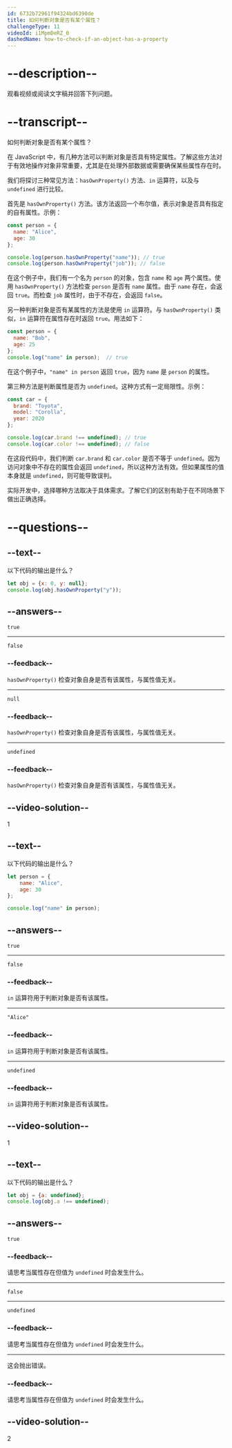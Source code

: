 ```yaml
---
id: 6732b72961f94324bd6390de
title: 如何判断对象是否有某个属性？
challengeType: 11
videoId: i1MpmDeRZ_0
dashedName: how-to-check-if-an-object-has-a-property
---
```


# --description--

观看视频或阅读文字稿并回答下列问题。

# --transcript--

如何判断对象是否有某个属性？

在 JavaScript 中，有几种方法可以判断对象是否具有特定属性。了解这些方法对于有效地操作对象非常重要，尤其是在处理外部数据或需要确保某些属性存在时。

我们将探讨三种常见方法：`hasOwnProperty()` 方法、`in` 运算符，以及与 `undefined` 进行比较。

首先是 `hasOwnProperty()` 方法。该方法返回一个布尔值，表示对象是否具有指定的自有属性。示例：

```js
const person = {
  name: "Alice",
  age: 30
};

console.log(person.hasOwnProperty("name")); // true
console.log(person.hasOwnProperty("job")); // false
```

在这个例子中，我们有一个名为 `person` 的对象，包含 `name` 和 `age` 两个属性。使用 `hasOwnProperty()` 方法检查 `person` 是否有 `name` 属性。由于 `name` 存在，会返回 `true`。而检查 `job` 属性时，由于不存在，会返回 `false`。

另一种判断对象是否有某属性的方法是使用 `in` 运算符。与 `hasOwnProperty()` 类似，`in` 运算符在属性存在时返回 `true`。用法如下：

```js
const person = {
  name: "Bob",
  age: 25
};
console.log("name" in person);  // true
```

在这个例子中，`"name" in person` 返回 `true`，因为 `name` 是 `person` 的属性。

第三种方法是判断属性是否为 `undefined`。这种方式有一定局限性。示例：

```js
const car = {
  brand: "Toyota",
  model: "Corolla",
  year: 2020
};

console.log(car.brand !== undefined); // true
console.log(car.color !== undefined); // false
```

在这段代码中，我们判断 `car.brand` 和 `car.color` 是否不等于 `undefined`。因为访问对象中不存在的属性会返回 `undefined`，所以这种方法有效。但如果属性的值本身就是 `undefined`，则可能导致误判。

实际开发中，选择哪种方法取决于具体需求。了解它们的区别有助于在不同场景下做出正确选择。

# --questions--

## --text--

以下代码的输出是什么？

```js
let obj = {x: 0, y: null};
console.log(obj.hasOwnProperty("y"));
```

## --answers--

`true`

---

`false`

### --feedback--

`hasOwnProperty()` 检查对象自身是否有该属性，与属性值无关。

---

`null`

### --feedback--

`hasOwnProperty()` 检查对象自身是否有该属性，与属性值无关。

---

`undefined`

### --feedback--

`hasOwnProperty()` 检查对象自身是否有该属性，与属性值无关。

## --video-solution--

1

## --text--

以下代码的输出是什么？

```js
let person = {
    name: "Alice",
    age: 30
};

console.log("name" in person);
```

## --answers--

`true`

---

`false`

### --feedback--

`in` 运算符用于判断对象是否有该属性。

---

`"Alice"`

### --feedback--

`in` 运算符用于判断对象是否有该属性。

---

`undefined`

### --feedback--

`in` 运算符用于判断对象是否有该属性。

## --video-solution--

1

## --text--

以下代码的输出是什么？

```js
let obj = {a: undefined};
console.log(obj.a !== undefined);
```

## --answers--

`true`

### --feedback--

请思考当属性存在但值为 `undefined` 时会发生什么。

---

`false`

---

`undefined`

### --feedback--

请思考当属性存在但值为 `undefined` 时会发生什么。

---

这会抛出错误。

### --feedback--

请思考当属性存在但值为 `undefined` 时会发生什么。

## --video-solution--

2

